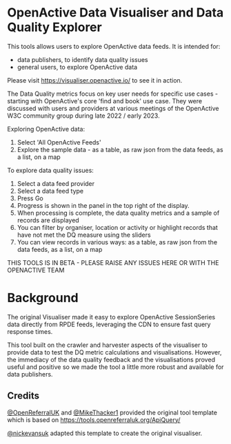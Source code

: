 # OpenActive Data Visualiser and Data Quality Explorer

This tools allows users to explore OpenActive data feeds. It is intended for:
- data publishers, to identify data quality issues
- general users, to explore OpenActive data 

Please visit https://visualiser.openactive.io/ to see it in action.

The Data Quality metrics focus on key user needs for specific use cases - starting with OpenActive's core 'find and book' use case. They were discussed with users and providers at various meetings of the OpenActive W3C community group during late 2022 / early 2023.

Exploring OpenActive data:
1. Select 'All OpenActive Feeds'
2. Explore the sample data - as a table, as raw json from the data feeds, as a list, on a map

To explore data quality issues:
1. Select a data feed provider
2. Select a data feed type
3. Press Go
4. Progress is shown in the panel in the top right of the display. 
5. When processing is complete, the data quality metrics and a sample of records are displayed
6. You can filter by organiser, location or activity or highlight records that have not met the DQ measure using the sliders
6. You can view records in various ways: as a table, as raw json from the data feeds, as a list, on a map

THIS TOOLS IS IN BETA - PLEASE RAISE ANY ISSUES HERE OR WITH THE OPENACTIVE TEAM

# Background

The original Visualiser made it easy to explore OpenActive SessionSeries data directly from RPDE feeds, leveraging the CDN to ensure fast query response times.

This tool built on the crawler and harvester aspects of the visualiser to provide data to test the DQ metric calculations and visualisations. However, the immediacy of the data quality feedback and the visualisations proved useful and positive so we made the tool a little more robust and available for data publishers.


## Credits

[@OpenReferralUK](https://github.com/OpenReferralUK/) and [@MikeThacker1](https://github.com/MikeThacker1) provided the original tool template which is based on https://tools.openreferraluk.org/ApiQuery/

[@nickevansuk](https://github.com/nickevansuk/) adapted this template to create the original visualiser.

